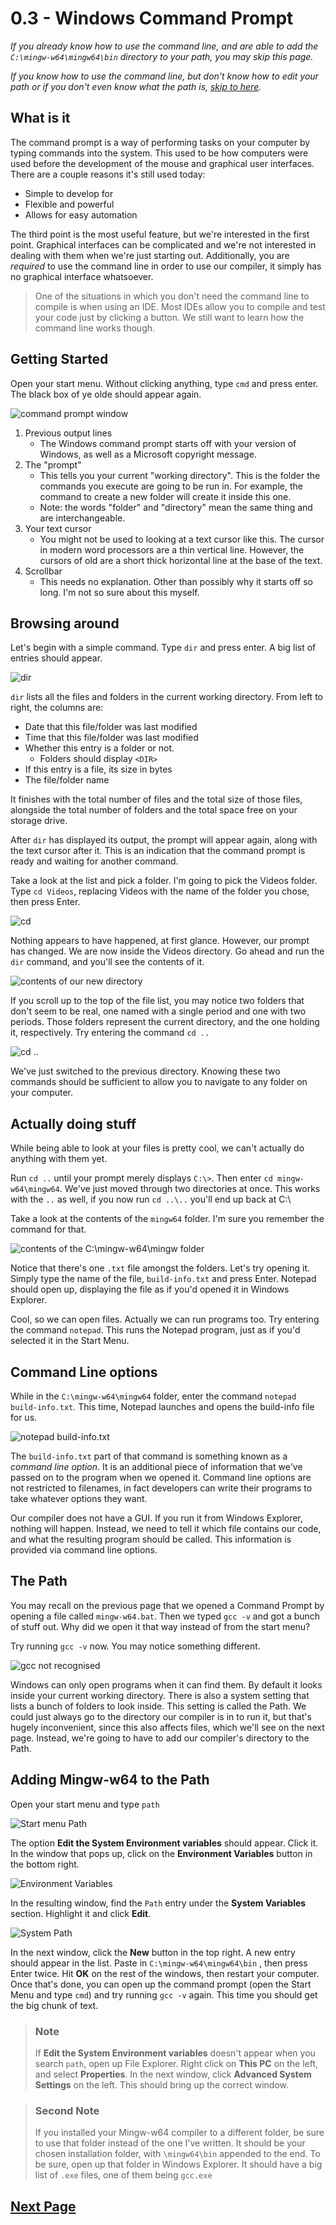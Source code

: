 # 0.3 - Windows Command Prompt

*If you already know how to use the command line, and are able to add the `C:\mingw-w64\mingw64\bin` directory to your path, you may skip this page.*

*If you know how to use the command line, but don't know how to edit your path or if you don't even know what the path is, [skip to here](#Adding-Mingw-w64-to-the-Path).*

## What is it

The command prompt is a way of performing tasks on your computer by typing commands into the system. This used to be how computers were used before the development of the mouse and graphical user interfaces. There are a couple reasons it's still used today:

- Simple to develop for
- Flexible and powerful
- Allows for easy automation

The third point is the most useful feature, but we're interested in the first point. Graphical interfaces can be complicated and we're not interested in dealing with them when we're just starting out. Additionally, you are *required* to use the command line in order to use our compiler, it simply has no graphical interface whatsoever.

> One of the situations in which you don't need the command line to compile is when using an IDE. Most IDEs allow you to compile and test your code just by clicking a button. We still want to learn how the command line works though.

## Getting Started

Open your start menu. Without clicking anything, type `cmd` and press enter. The black box of ye olde should appear again.

![command prompt window](https://github.com/raviddog/cpp-tutorial/blob/master/img/0/0.3.01-cmd.png "Command Prompt Window")

1. Previous output lines
   - The Windows command prompt starts off with your version of Windows, as well as a Microsoft copyright message.
2. The "prompt"
   - This tells you your current "working directory". This is the folder the commands you execute are going to be run in. For example, the command to create a new folder will create it inside this one.
   - Note: the words "folder" and "directory" mean the same thing and are interchangeable.
3. Your text cursor
   - You might not be used to looking at a text cursor like this. The cursor in modern word processors are a thin vertical line. However, the cursors of old are a short thick horizontal line at the base of the text.
4. Scrollbar
   - This needs no explanation. Other than possibly why it starts off so long. I'm not so sure about this myself.

## Browsing around

Let's begin with a simple command. Type `dir` and press enter. A big list of entries should appear.

![dir](https://github.com/raviddog/cpp-tutorial/blob/master/img/0/0.3.02-cmd_dir.png "Output of the 'dir' command")

`dir` lists all the files and folders in the current working directory. From left to right, the columns are:

- Date that this file/folder was last modified
- Time that this file/folder was last modified
- Whether this entry is a folder or not.
  - Folders should display `<DIR>`
- If this entry is a file, its size in bytes
- The file/folder name

It finishes with the total number of files and the total size of those files, alongside the total number of folders and the total space free on your storage drive.

After `dir` has displayed its output, the prompt will appear again, along with the text cursor after it. This is an indication that the command prompt is ready and waiting for another command.

Take a look at the list and pick a folder. I'm going to pick the Videos folder. Type `cd Videos`, replacing Videos with the name of the folder you chose, then press Enter.

![cd](https://github.com/raviddog/cpp-tutorial/blob/master/img/0/0.3.03-cmd_cd.png "Output of the 'cd' command")

Nothing appears to have happened, at first glance. However, our prompt has changed. We are now inside the Videos directory. Go ahead and run the `dir` command, and you'll see the contents of it.

![contents of our new directory](https://github.com/raviddog/cpp-tutorial/blob/master/img/0/0.3.04-cmd_dir2.png "Contents of our new directory")

If you scroll up to the top of the file list, you may notice two folders that don't seem to be real, one named with a single period and one with two periods. Those folders represent the current directory, and the one holding it, respectively. Try entering the command `cd ..`

![cd ..](https://github.com/raviddog/cpp-tutorial/blob/master/img/0/0.3.05-cmd_cd_prev.png "Changing to the previous directory")

We've just switched to the previous directory. Knowing these two commands should be sufficient to allow you to navigate to any folder on your computer.

## Actually doing stuff

While being able to look at your files is pretty cool, we can't actually do anything with them yet.

Run `cd ..` until your prompt merely displays `C:\>`. Then enter `cd mingw-w64\mingw64`. We've just moved through two directories at once. This works with the `..` as well, if you now run `cd ..\..` you'll end up back at C:\\

Take a look at the contents of the `mingw64` folder. I'm sure you remember the command for that.

![contents of the C:\\mingw-w64\\mingw folder](https://github.com/raviddog/cpp-tutorial/blob/master/img/0/0.3.07-cmd_dir_mingw.png "Contents of the C:\\mingw-w64\\mingw folder")

Notice that there's one `.txt` file amongst the folders. Let's try opening it. Simply type the name of the file, `build-info.txt` and press Enter. Notepad should open up, displaying the file as if you'd opened it in Windows Explorer.

Cool, so we can open files. Actually we can run programs too. Try entering the command `notepad`. This runs the Notepad program, just as if you'd selected it in the Start Menu.

## Command Line options

While in the `C:\mingw-w64\mingw64` folder, enter the command `notepad build-info.txt`. This time, Notepad launches and opens the build-info file for us.

![notepad build-info.txt](https://github.com/raviddog/cpp-tutorial/blob/master/img/0/0.3.08-cmd_options.png "notepad build-info.txt")

The `build-info.txt` part of that command is something known as a *command line option*. It is an additional piece of information that we've passed on to the program when we opened it. Command line options are not restricted to filenames, in fact developers can write their programs to take whatever options they want.

Our compiler does not have a GUI. If you run it from Windows Explorer, nothing will happen. Instead, we need to tell it which file contains our code, and what the resulting program should be called. This information is provided via command line options.

## The Path

You may recall on the previous page that we opened a Command Prompt by opening a file called `mingw-w64.bat`. Then we typed `gcc -v` and got a bunch of stuff out. Why did we open it that way instead of from the start menu?

Try running `gcc -v` now. You may notice something different.

![gcc not recognised](https://github.com/raviddog/cpp-tutorial/blob/master/img/0/0.3.09-cmd_nopath.png "GCC is not recognised as a command")

Windows can only open programs when it can find them. By default it looks inside your current working directory. There is also a system setting that lists a bunch of folders to look inside. This setting is called the Path. We could just always go to the directory our compiler is in to run it, but that's hugely inconvenient, since this also affects files, which we'll see on the next page. Instead, we're going to have to add our compiler's directory to the Path.

## Adding Mingw-w64 to the Path

Open your start menu and type `path`

![Start menu Path](https://github.com/raviddog/cpp-tutorial/blob/master/img/0/0.3.10-start_path.png "Path setting in the Start Menu")

The option **Edit the System Environment variables** should appear. Click it. In the window that pops up, click on the **Environment Variables** button in the bottom right.

![Environment Variables](https://github.com/raviddog/cpp-tutorial/blob/master/img/0/0.3.11-env_var.png "Environment Variables")

In the resulting window, find the `Path` entry under the **System Variables** section. Highlight it and click **Edit**.

![System Path](https://github.com/raviddog/cpp-tutorial/blob/master/img/0/0.3.12-sys_path.png "System Path")

In the next window, click the **New** button in the top right. A new entry should appear in the list. Paste in `C:\mingw-w64\mingw64\bin` , then press Enter twice. Hit **OK** on the rest of the windows, then restart your computer. Once that's done, you can open up the command prompt (open the Start Menu and type `cmd`) and try running `gcc -v` again. This time you should get the big chunk of text.

> ### Note
>
> If **Edit the System Environment variables** doesn't appear when you search `path`, open up File Explorer. Right click on **This PC** on the left, and select **Properties**. In the next window, click **Advanced System Settings** on the left. This should bring up the correct window.

> ### Second Note
>
> If you installed your Mingw-w64 compiler to a different folder, be sure to use that folder instead of the one I've written. It should be your chosen installation folder, with `\mingw64\bin` appended to the end. To be sure, open up that folder in Windows Explorer. It should have a big list of `.exe` files, one of them being `gcc.exe`

## [Next Page](0.4.Workflow)

